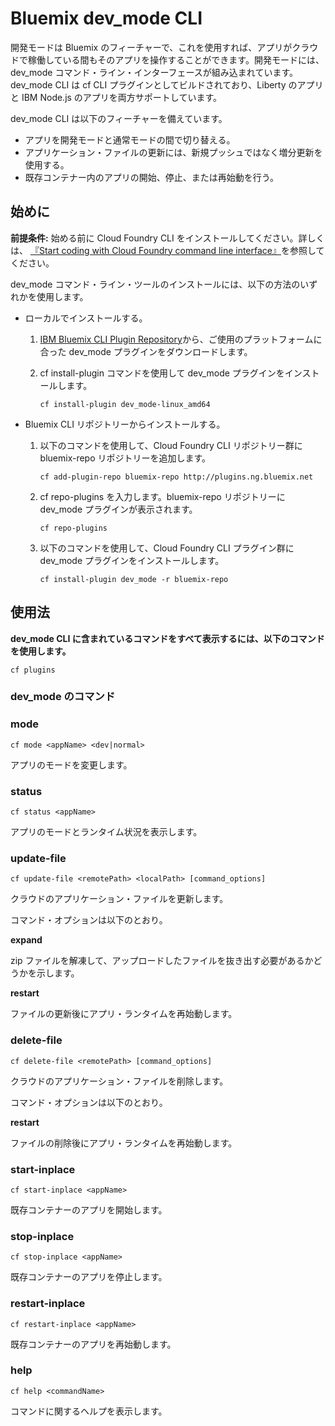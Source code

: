 # Bluemix dev_mode CLI
開発モードは Bluemix のフィーチャーで、これを使用すれば、アプリがクラウドで稼働している間もそのアプリを操作することができます。開発モードには、dev_mode コマンド・ライン・インターフェースが組み込まれています。dev_mode CLI は cf CLI プラグインとしてビルドされており、Liberty のアプリと IBM Node.js のアプリを両方サポートしています。

dev_mode CLI は以下のフィーチャーを備えています。
- アプリを開発モードと通常モードの間で切り替える。
- アプリケーション・ファイルの更新には、新規プッシュではなく増分更新を使用する。
- 既存コンテナー内のアプリの開始、停止、または再始動を行う。

## 始めに
**前提条件:** 始める前に Cloud Foundry CLI をインストールしてください。詳しくは、 [『Start coding with Cloud Foundry command line interface』](https://github.com/cloudfoundry/cli)を参照してください。 


dev_mode コマンド・ライン・ツールのインストールには、以下の方法のいずれかを使用します。
- ローカルでインストールする。
  1. [IBM Bluemix CLI Plugin Repository](http://plugins.ng.bluemix.net)から、ご使用のプラットフォームに合った dev_mode プラグインをダウンロードします。
  2. cf install-plugin コマンドを使用して dev_mode プラグインをインストールします。
  
        ```
        cf install-plugin dev_mode-linux_amd64
        ```

- Bluemix CLI リポジトリーからインストールする。
  1. 以下のコマンドを使用して、Cloud Foundry CLI リポジトリー群に bluemix-repo リポジトリーを追加します。
  
        ```
        cf add-plugin-repo bluemix-repo http://plugins.ng.bluemix.net
        ```

  2. cf repo-plugins を入力します。bluemix-repo リポジトリーに dev_mode プラグインが表示されます。
		
		```
        cf repo-plugins
        ```
  
  3. 以下のコマンドを使用して、Cloud Foundry CLI プラグイン群に dev_mode プラグインをインストールします。
  
        ```
        cf install-plugin dev_mode -r bluemix-repo
        ```

## 使用法
**dev_mode CLI に含まれているコマンドをすべて表示するには、以下のコマンドを使用します。**

```
cf plugins
```

### dev_mode のコマンド

### mode

```
cf mode <appName> <dev|normal>
```

アプリのモードを変更します。

### status

```
cf status <appName>
```

アプリのモードとランタイム状況を表示します。

### update-file

```
cf update-file <remotePath> <localPath> [command_options]
```

クラウドのアプリケーション・ファイルを更新します。

コマンド・オプションは以下のとおり。

**expand**

zip ファイルを解凍して、アップロードしたファイルを抜き出す必要があるかどうかを示します。

**restart**

ファイルの更新後にアプリ・ランタイムを再始動します。
  
### delete-file

```
cf delete-file <remotePath> [command_options]
```

クラウドのアプリケーション・ファイルを削除します。

コマンド・オプションは以下のとおり。

**restart**

ファイルの削除後にアプリ・ランタイムを再始動します。

### start-inplace

```
cf start-inplace <appName>
```

既存コンテナーのアプリを開始します。

### stop-inplace

```
cf stop-inplace <appName>
```

既存コンテナーのアプリを停止します。

### restart-inplace

```
cf restart-inplace <appName>
```

既存コンテナーのアプリを再始動します。



### help

```
cf help <commandName>
```
コマンドに関するヘルプを表示します。
